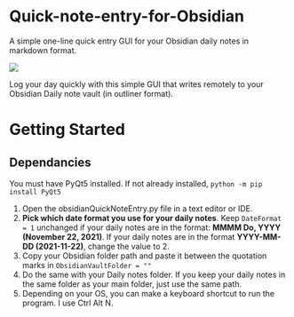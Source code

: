 # Quick-note-entry-for-Obsidian
A simple one-line quick entry GUI for your Obsidian daily notes in markdown format.

![](https://i.imgur.com/332Bqbc.png)

Log your day quickly with this simple GUI that writes remotely to your Obsidian Daily note vault (in outliner format). 

# Getting Started

## Dependancies

You must have PyQt5 installed. If not already installed, `python -m pip install PyQt5`

1. Open the obsidianQuickNoteEntry.py file in a text editor or IDE. 
2. **Pick which date format you use for your daily notes**. Keep `DateFormat = 1` unchanged if your daily notes are in the format: **MMMM Do, YYYY (November 22, 2021)**. If your daily notes are in the format **YYYY-MM-DD (2021-11-22)**, change the value to 2. 
3. Copy your Obsidian folder path and paste it between the quotation marks in `ObsidianVaultFolder = "" `
4. Do the same with your Daily notes folder. If you keep your daily notes in the same folder as your main folder, just use the same path. 
5. Depending on your OS, you can make a keyboard shortcut to run the program. I use Ctrl Alt N. 

